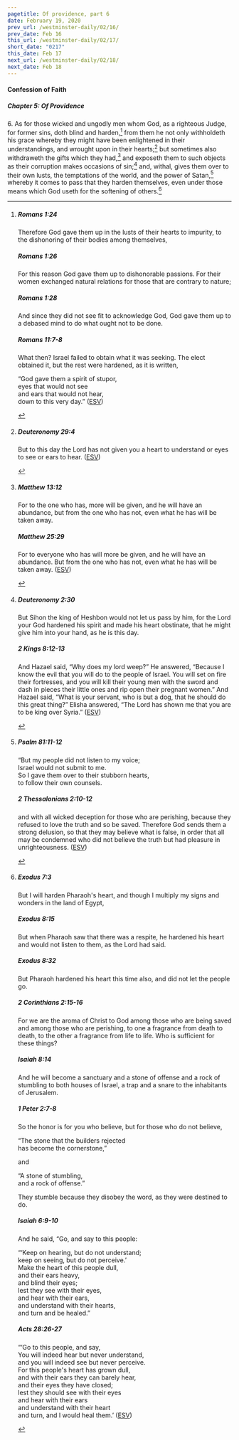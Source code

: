```yaml
---
pagetitle: Of providence, part 6
date: February 19, 2020
prev_url: /westminster-daily/02/16/
prev_date: Feb 16
this_url: /westminster-daily/02/17/
short_date: "0217"
this_date: Feb 17
next_url: /westminster-daily/02/18/
next_date: Feb 18
---
```


#### Confession of Faith

##### Chapter 5: Of Providence

6\. As for those wicked and ungodly men whom God, as a righteous Judge, for former sins, doth blind and harden,[^fnref:wcf1] from them he not only withholdeth his grace whereby they might have been enlightened in their understandings, and wrought upon in their hearts;[^fnref:wcf2] but sometimes also withdraweth the gifts which they had,[^fnref:wcf3] and exposeth them to such objects as their corruption makes occasions of sin;[^fnref:wcf4] and, withal, gives them over to their own lusts, the temptations of the world, and the power of Satan,[^fnref:wcf5] whereby it comes to pass that they harden themselves, even under those means which God useth for the softening of others.[^fnref:wcf6]

[^fnref:wcf1]: <div class="esv"><h5>Romans 1:24</h5> <div class="esv-text"><p id="p45001024.01-1">Therefore God gave them up in the lusts of their hearts to impurity, to the dishonoring of their bodies among themselves,</p> </div><h5>Romans 1:26</h5> <div class="esv-text"><p id="p45001026.01-2">For this reason God gave them up to dishonorable passions. For their women exchanged natural relations for those that are contrary to nature;</p> </div><h5>Romans 1:28</h5> <div class="esv-text"><p id="p45001028.01-3">And since they did not see fit to acknowledge God, God gave them up to a debased mind to do what ought not to be done.</p> </div><h5>Romans 11:7-8</h5> <div class="esv-text"><p id="p45011007.01-4">What then? Israel failed to obtain what it was seeking. The elect obtained it, but the rest were hardened, as it is written,</p> <div class="block-indent"> <p class="line-group" id="p45011008.05-4">&#8220;God gave them a spirit of stupor,<br /> <span class="indent"></span>eyes that would not see<br /> <span class="indent"></span>and ears that would not hear,<br /> down to this very day.&#8221;  (<a href="http://www.esv.org" class="copyright">ESV</a>)</p> </div> </div> </div>

[^fnref:wcf2]: <div class="esv"><h5>Deuteronomy 29:4</h5> <div class="esv-text"><p id="p05029004.01-1">But to this day the <span class="small-caps">Lord</span> has not given you a heart to understand or eyes to see or ears to hear.  (<a href="http://www.esv.org" class="copyright">ESV</a>)</p> </div> </div>

[^fnref:wcf3]: <div class="esv"><h5>Matthew 13:12</h5> <div class="esv-text"><p id="p40013012.01-1"><span class="woc">For to the one who has, more will be given, and he will have an abundance, but from the one who has not, even what he has will be taken away.</span></p> </div><h5>Matthew 25:29</h5> <div class="esv-text"><p id="p40025029.01-2"><span class="woc">For to everyone who has will more be given, and he will have an abundance. But from the one who has not, even what he has will be taken away.</span>  (<a href="http://www.esv.org" class="copyright">ESV</a>)</p> </div> </div>

[^fnref:wcf4]: <div class="esv"><h5>Deuteronomy 2:30</h5> <div class="esv-text"><p id="p05002030.01-1">But Sihon the king of Heshbon would not let us pass by him, for the <span class="small-caps">Lord</span> your God hardened his spirit and made his heart obstinate, that he might give him into your hand, as he is this day.</p> </div><h5>2 Kings 8:12-13</h5> <div class="esv-text"><p id="p12008012.01-2">And Hazael said, &#8220;Why does my lord weep?&#8221; He answered, &#8220;Because I know the evil that you will do to the people of Israel. You will set on fire their fortresses, and you will kill their young men with the sword and dash in pieces their little ones and rip open their pregnant women.&#8221; And Hazael said, &#8220;What is your servant, who is but a dog, that he should do this great thing?&#8221; Elisha answered, &#8220;The <span class="small-caps">Lord</span> has shown me that you are to be king over Syria.&#8221;  (<a href="http://www.esv.org" class="copyright">ESV</a>)</p> </div> </div>

[^fnref:wcf5]: <div class="esv"><h5>Psalm 81:11-12</h5> <div class="esv-text"><div class="block-indent"> <p class="line-group" id="p19081011.01-1">&#8220;But my people did not listen to my voice;<br /> <span class="indent"></span>Israel would not submit to me.<br />  So I gave them over to their stubborn hearts,<br /> <span class="indent"></span>to follow their own counsels.</p> </div> </div><h5>2 Thessalonians 2:10-12</h5> <div class="esv-text"><p id="p53002010.01-2">and with all wicked deception for those who are perishing, because they refused to love the truth and so be saved. Therefore God sends them a strong delusion, so that they may believe what is false, in order that all may be condemned who did not believe the truth but had pleasure in unrighteousness.  (<a href="http://www.esv.org" class="copyright">ESV</a>)</p> </div> </div>

[^fnref:wcf6]: <div class="esv"><h5>Exodus 7:3</h5> <div class="esv-text"><p id="p02007003.01-1">But I will harden Pharaoh's heart, and though I multiply my signs and wonders in the land of Egypt,</p> </div><h5>Exodus 8:15</h5> <div class="esv-text"><p id="p02008015.01-2">But when Pharaoh saw that there was a respite, he hardened his heart and would not listen to them, as the <span class="small-caps">Lord</span> had said.</p> </div><h5>Exodus 8:32</h5> <div class="esv-text"><p id="p02008032.01-3">But Pharaoh hardened his heart this time also, and did not let the people go.</p> </div><h5>2 Corinthians 2:15-16</h5> <div class="esv-text"><p id="p47002015.01-4">For we are the aroma of Christ to God among those who are being saved and among those who are perishing, to one a fragrance from death to death, to the other a fragrance from life to life. Who is sufficient for these things?</p> </div><h5>Isaiah 8:14</h5> <div class="esv-text"><p id="p23008014.01-5">And he will become a sanctuary and a stone of offense and a rock of stumbling to both houses of Israel, a trap and a snare to the inhabitants of Jerusalem.</p> </div><h5>1 Peter 2:7-8</h5> <div class="esv-text"><p class="same-paragraph" id="p60002007.01-6">So the honor is for you who believe, but for those who do not believe,</p> <div class="block-indent"> <p class="line-group" id="p60002007.16-6">&#8220;The stone that the builders rejected<br /> <span class="indent"></span>has become the cornerstone,&#8221;</p> </div>  <p class="same-paragraph" id="p60002008.01-6">and</p> <div class="block-indent"> <p class="line-group" id="p60002008.02-6">&#8220;A stone of stumbling,<br /> <span class="indent"></span>and a rock of offense.&#8221;</p> </div> <p class="same-paragraph" id="p60002008.11-6">They stumble because they disobey the word, as they were destined to do.</p> </div><h5>Isaiah 6:9-10</h5> <div class="esv-text"><p id="p23006009.01-7">And he said, &#8220;Go, and say to this people:</p> <div class="block-indent"> <p class="line-group" id="p23006009.10-7">&#8220;&#8216;Keep on hearing, but do not understand;<br /> keep on seeing, but do not perceive.&#8217;<br />  Make the heart of this people dull,<br /> <span class="indent"></span>and their ears heavy,<br /> <span class="indent"></span>and blind their eyes;<br /> lest they see with their eyes,<br /> <span class="indent"></span>and hear with their ears,<br /> and understand with their hearts,<br /> <span class="indent"></span>and turn and be healed.&#8221;</p> </div> </div><h5>Acts 28:26-27</h5> <div class="esv-text"><div class="block-indent"> <p class="line-group" id="p44028026.01-8">&#8220;&#8216;Go to this people, and say,<br /> You will indeed hear but never understand,<br /> <span class="indent"></span>and you will indeed see but never perceive.<br />  For this people's heart has grown dull,<br /> <span class="indent"></span>and with their ears they can barely hear,<br /> <span class="indent"></span>and their eyes they have closed;<br /> lest they should see with their eyes<br /> <span class="indent"></span>and hear with their ears<br /> and understand with their heart<br /> <span class="indent"></span>and turn, and I would heal them.&#8217;  (<a href="http://www.esv.org" class="copyright">ESV</a>)</p> </div> </div> </div>

